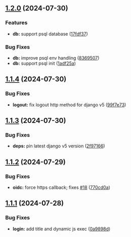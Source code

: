 ## [1.2.0](https://github.com/l4rm4nd/VoucherVault/compare/v1.1.4...v1.2.0) (2024-07-30)


### Features

* **db:** support psql database ([17fdf37](https://github.com/l4rm4nd/VoucherVault/commit/17fdf374bbcc422d58f16fb62ad80568bb67b24a))


### Bug Fixes

* **db:** improve psql env handling ([8369507](https://github.com/l4rm4nd/VoucherVault/commit/836950742538938d124d9ce641a03fbc71746084))
* **db:** support psql init ([1adf25a](https://github.com/l4rm4nd/VoucherVault/commit/1adf25afe61526be996f6eeb494412d168eeeb78))

## [1.1.4](https://github.com/l4rm4nd/VoucherVault/compare/v1.1.3...v1.1.4) (2024-07-30)


### Bug Fixes

* **logout:** fix logout http method for django v5 ([99f7e73](https://github.com/l4rm4nd/VoucherVault/commit/99f7e739476ef742d697f644c6f6f451daef96a4))

## [1.1.3](https://github.com/l4rm4nd/VoucherVault/compare/v1.1.2...v1.1.3) (2024-07-30)


### Bug Fixes

* **deps:** pin latest django v5 version ([2f97166](https://github.com/l4rm4nd/VoucherVault/commit/2f971665ba8436497034fd9e503b5471b70ea529))

## [1.1.2](https://github.com/l4rm4nd/VoucherVault/compare/v1.1.1...v1.1.2) (2024-07-29)


### Bug Fixes

* **oidc:** force https callback; fixes [#18](https://github.com/l4rm4nd/VoucherVault/issues/18) ([770cd0a](https://github.com/l4rm4nd/VoucherVault/commit/770cd0af9cfb3609e3296704c34d3bd006c8761a))

## [1.1.1](https://github.com/l4rm4nd/VoucherVault/compare/v1.1.0...v1.1.1) (2024-07-28)


### Bug Fixes

* **login:** add title and dynamic js exec ([0a9898d](https://github.com/l4rm4nd/VoucherVault/commit/0a9898d96dc966ad72dd04cb0592f8301ad00785))

